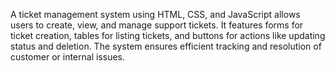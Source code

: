 A ticket management system using HTML, CSS, and JavaScript allows users to create, view, and manage support tickets. It features forms for ticket creation, tables for listing tickets, and buttons for actions like updating status and deletion. The system ensures efficient tracking and resolution of customer or internal issues.
